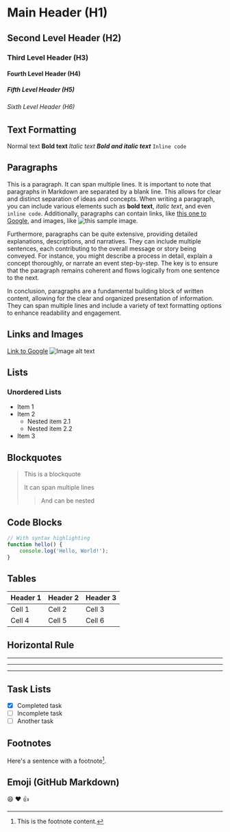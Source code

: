 # Main Header (H1)
 
## Second Level Header (H2)
### Third Level Header (H3)
#### Fourth Level Header (H4)
##### Fifth Level Header (H5)
###### Sixth Level Header (H6)


## Text Formatting
Normal text
**Bold text**
*Italic text*
***Bold and italic text***
`Inline code`

## Paragraphs
This is a paragraph. It can span multiple lines. It is important to note that paragraphs in Markdown are separated by a blank line. This allows for clear and distinct separation of ideas and concepts. When writing a paragraph, you can include various elements such as **bold text**, *italic text*, and even `inline code`. Additionally, paragraphs can contain links, like [this one to Google](https://www.google.com), and images, like ![this sample image](https://picsum.photos/200/300).

Furthermore, paragraphs can be quite extensive, providing detailed explanations, descriptions, and narratives. They can include multiple sentences, each contributing to the overall message or story being conveyed. For instance, you might describe a process in detail, explain a concept thoroughly, or narrate an event step-by-step. The key is to ensure that the paragraph remains coherent and flows logically from one sentence to the next.

In conclusion, paragraphs are a fundamental building block of written content, allowing for the clear and organized presentation of information. They can span multiple lines and include a variety of text formatting options to enhance readability and engagement.

## Links and Images
[Link to Google](https://www.google.com)
![Image alt text](https://picsum.photos/200/300)

## Lists
### Unordered Lists
- Item 1
- Item 2
  - Nested item 2.1
  - Nested item 2.2
- Item 3

## Blockquotes
> This is a blockquote
>
> It can span multiple lines
>> And can be nested

## Code Blocks
```javascript
// With syntax highlighting
function hello() {
    console.log('Hello, World!');
}
```

## Tables
| Header 1 | Header 2 | Header 3 |
|----------|----------|----------|
| Cell 1   | Cell 2   | Cell 3   |
| Cell 4   | Cell 5   | Cell 6   |

## Horizontal Rule
---
***
___

## Task Lists
- [x] Completed task
- [ ] Incomplete task
- [ ] Another task

## Footnotes
Here's a sentence with a footnote[^1].

[^1]: This is the footnote content.

## Emoji (GitHub Markdown)
:smile: :heart: :thumbsup:
